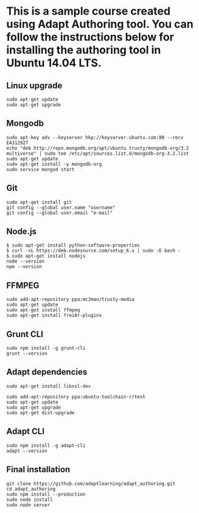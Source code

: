 # This is a sample course created using Adapt Authoring tool. You can follow the instructions below for installing the authoring tool in Ubuntu 14.04 LTS.

## Linux upgrade

```
sudo apt-get update
sudo apt-get upgrade

```

## Mongodb

```
sudo apt-key adv --keyserver hkp://keyserver.ubuntu.com:80 --recv EA312927
echo "deb http://repo.mongodb.org/apt/ubuntu trusty/mongodb-org/3.2 multiverse" | sudo tee /etc/apt/sources.list.d/mongodb-org-3.2.list
sudo apt-get update
sudo apt-get install -y mongodb-org
sudo service mongod start

```

## Git

```
sudo apt-get install git
git config --global user.name "username"
git config --global user.email "e-mail"

```
## Node.js


```
$ sudo apt-get install python-software-properties
$ curl -sL https://deb.nodesource.com/setup_6.x | sudo -E bash -
$ sudo apt-get install nodejs
node --version
npm --version

```
## FFMPEG

```
sudo add-apt-repository ppa:mc3man/trusty-media  
sudo apt-get update  
sudo apt-get install ffmpeg  
sudo apt-get install frei0r-plugins  

```
## Grunt CLI

```
sudo npm install -g grunt-cli
grunt --version

```
## Adapt dependencies

```
sudo apt-get install libssl-dev

sudo add-apt-repository ppa:ubuntu-toolchain-r/test 
sudo apt-get update
sudo apt-get upgrade
sudo apt-get dist-upgrade

```
## Adapt CLI

```
sudo npm install -g adapt-cli
adapt --version

```
## Final installation

```
git clone https://github.com/adaptlearning/adapt_authoring.git
cd adapt_authoring
sudo npm install --production
sudo node install
sudo node server

```
